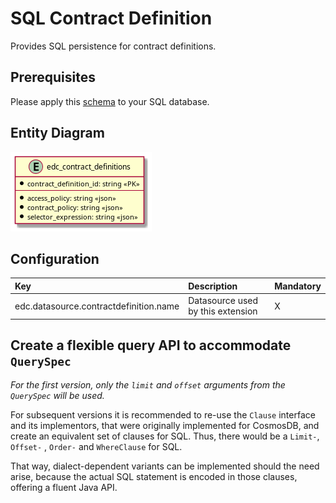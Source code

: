 # SQL Contract Definition

Provides SQL persistence for contract definitions.

## Prerequisites

Please apply this [schema](schema.sql) to your SQL database.

## Entity Diagram

![ER Diagram](er.png)

## Configuration

| Key                                    | Description                       | Mandatory | 
|:---------------------------------------|:----------------------------------|-----------|
| edc.datasource.contractdefinition.name | Datasource used by this extension | X         |

## Create a flexible query API to accommodate `QuerySpec`

_For the first version, only the `limit` and `offset` arguments from the `QuerySpec` will be used._

For subsequent versions it is recommended to re-use the `Clause` interface and its implementors, that were originally
implemented for CosmosDB, and create an equivalent set of clauses for SQL. Thus, there would be a `Limit-`, `Offset-`
, `Order-` and `WhereClause` for SQL.

That way, dialect-dependent variants can be implemented should the need arise, because the actual SQL statement is
encoded in those clauses, offering a fluent Java API.